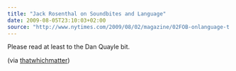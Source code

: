 ```yaml
---
title: "Jack Rosenthal on Soundbites and Language"
date: 2009-08-05T23:10:03+02:00
source: "http://www.nytimes.com/2009/08/02/magazine/02FOB-onlanguage-t.html"
---
```


Please read at least to the Dan Quayle bit.

(via [thatwhichmatter](http://twitter.com/thatwhichmatter))
